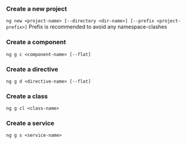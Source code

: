 ### Create a new project 
`ng new <project-name> [--directory <dir-name>] [--prefix <project-prefix>]`
Prefix is recommended to avoid any namespace-clashes
### Create a component
`ng g c <component-name> [--flat]`
### Create a directive
`ng g d <directive-name> [--flat]`
### Create a class
`ng g cl <class-name>`
### Create a service
`ng g s <service-name>`



